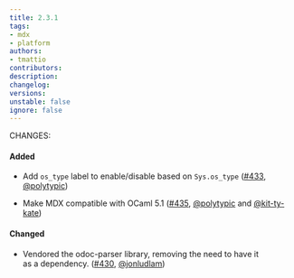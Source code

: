 ```yaml
---
title: 2.3.1
tags:
- mdx
- platform
authors:
- tmattio
contributors:
description:
changelog:
versions:
unstable: false
ignore: false
---
```


CHANGES:

#### Added

*   Add `os_type` label to enable/disable based on `Sys.os_type` ([#433](https://github.com/realworldocaml/mdx/pull/433),  
    [@polytypic](https://github.com/polytypic))
    
*   Make MDX compatible with OCaml 5.1 ([#435](https://github.com/realworldocaml/mdx/pull/435), [@polytypic](https://github.com/polytypic) and [@kit-ty-kate](https://github.com/kit-ty-kate))
    

#### Changed

*   Vendored the odoc-parser library, removing the need to have it  
    as a dependency. ([#430](https://github.com/realworldocaml/mdx/pull/430), [@jonludlam](https://github.com/jonludlam))